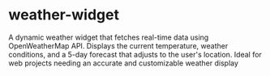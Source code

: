 # weather-widget
A dynamic weather widget that fetches real-time data using OpenWeatherMap API. Displays the current temperature, weather conditions, and a 5-day forecast that adjusts to the user's location. Ideal for web projects needing an accurate and customizable weather display
